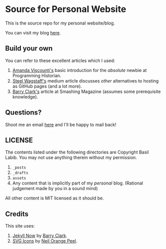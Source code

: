 # Source for Personal Website    

This is the source repo for my personal website/blog.  

You can visit my blog [here](https://basil08.github.io).   

## Build your own

You can refer to these excellent articles which I used:    
1. [Amanda Viscounti's][amanda] basic introduction for the _absolute_ newbie at Programming Historian. 
2. [Steel Wagstaff's][steel] medium article discusses _other_ alternatives to hosting as GitHub pages (and a lot more).
3. [Barry Clark's][barry] article at Smashing Magazine (assumes some prerequisite knowledge).     

## Questions?   

Shoot me an email [here](mailto:basillabib01@gmail.com) and I'll be happy to mail back! 

## LICENSE  

The contents listed under the following directories are Copyright Basil Labib. You may not use anything therein without my permission.   
1. `_posts`
2. `_drafts`
3. `assets`  
4. Any content that is implicitly part of my _personal_ blog. (Rational judgement made by you in a sound mind)

All other content is MIT licensed as it should be.  


## Credits 

This site uses:   
1. [Jekyll Now](https://github.com/barryclark/jekyll-now) by [Barry Clark](https://github.com/barryclark).    
2. [SVG Icons](https://github.com/neilorangepeel/Free-Social-Icons) by [Neil Orange Peel](https://github.com/neilorangepeel).   

[amanda]: http://programminghistorian.org/lessons/building-static-sites-with-jekyll-github-pages
[steel]: https://medium.com/@steelwagstaff/how-to-make-a-website-d1e83f30043b
[barry]: https://www.smashingmagazine.com/2014/08/build-blog-jekyll-github-pages/

